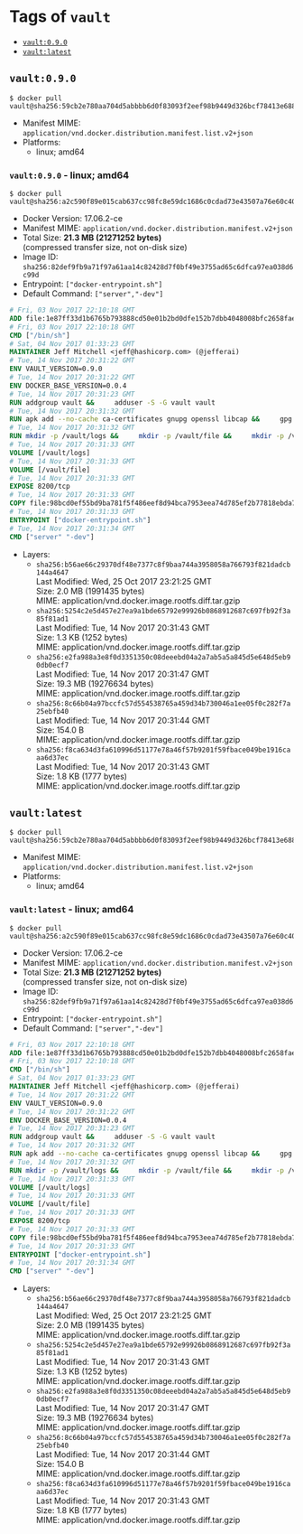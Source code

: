 <!-- THIS FILE IS GENERATED VIA './update-remote.sh' -->

# Tags of `vault`

-	[`vault:0.9.0`](#vault090)
-	[`vault:latest`](#vaultlatest)

## `vault:0.9.0`

```console
$ docker pull vault@sha256:59cb2e780aa704d5abbbb6d0f83093f2eef98b9449d326bcf78413e688e69510
```

-	Manifest MIME: `application/vnd.docker.distribution.manifest.list.v2+json`
-	Platforms:
	-	linux; amd64

### `vault:0.9.0` - linux; amd64

```console
$ docker pull vault@sha256:a2c590f89e015cab637cc98fc8e59dc1686c0cdad73e43507a76e60c40ccbc81
```

-	Docker Version: 17.06.2-ce
-	Manifest MIME: `application/vnd.docker.distribution.manifest.v2+json`
-	Total Size: **21.3 MB (21271252 bytes)**  
	(compressed transfer size, not on-disk size)
-	Image ID: `sha256:82def9fb9a71f97a61aa14c82428d7f0bf49e3755ad65c6dfca97ea038d6c99d`
-	Entrypoint: `["docker-entrypoint.sh"]`
-	Default Command: `["server","-dev"]`

```dockerfile
# Fri, 03 Nov 2017 22:10:18 GMT
ADD file:1e87ff33d1b6765b793888cd50e01b2bd0dfe152b7dbb4048008bfc2658faea7 in / 
# Fri, 03 Nov 2017 22:10:18 GMT
CMD ["/bin/sh"]
# Sat, 04 Nov 2017 01:33:23 GMT
MAINTAINER Jeff Mitchell <jeff@hashicorp.com> (@jefferai)
# Tue, 14 Nov 2017 20:31:22 GMT
ENV VAULT_VERSION=0.9.0
# Tue, 14 Nov 2017 20:31:22 GMT
ENV DOCKER_BASE_VERSION=0.0.4
# Tue, 14 Nov 2017 20:31:23 GMT
RUN addgroup vault &&     adduser -S -G vault vault
# Tue, 14 Nov 2017 20:31:32 GMT
RUN apk add --no-cache ca-certificates gnupg openssl libcap &&     gpg --keyserver pgp.mit.edu --recv-keys 91A6E7F85D05C65630BEF18951852D87348FFC4C &&     mkdir -p /tmp/build &&     cd /tmp/build &&     wget https://releases.hashicorp.com/docker-base/${DOCKER_BASE_VERSION}/docker-base_${DOCKER_BASE_VERSION}_linux_amd64.zip &&     wget https://releases.hashicorp.com/docker-base/${DOCKER_BASE_VERSION}/docker-base_${DOCKER_BASE_VERSION}_SHA256SUMS &&     wget https://releases.hashicorp.com/docker-base/${DOCKER_BASE_VERSION}/docker-base_${DOCKER_BASE_VERSION}_SHA256SUMS.sig &&     gpg --batch --verify docker-base_${DOCKER_BASE_VERSION}_SHA256SUMS.sig docker-base_${DOCKER_BASE_VERSION}_SHA256SUMS &&     grep ${DOCKER_BASE_VERSION}_linux_amd64.zip docker-base_${DOCKER_BASE_VERSION}_SHA256SUMS | sha256sum -c &&     unzip docker-base_${DOCKER_BASE_VERSION}_linux_amd64.zip &&     cp bin/gosu bin/dumb-init /bin &&     wget https://releases.hashicorp.com/vault/${VAULT_VERSION}/vault_${VAULT_VERSION}_linux_amd64.zip &&     wget https://releases.hashicorp.com/vault/${VAULT_VERSION}/vault_${VAULT_VERSION}_SHA256SUMS &&     wget https://releases.hashicorp.com/vault/${VAULT_VERSION}/vault_${VAULT_VERSION}_SHA256SUMS.sig &&     gpg --batch --verify vault_${VAULT_VERSION}_SHA256SUMS.sig vault_${VAULT_VERSION}_SHA256SUMS &&     grep vault_${VAULT_VERSION}_linux_amd64.zip vault_${VAULT_VERSION}_SHA256SUMS | sha256sum -c &&     unzip -d /bin vault_${VAULT_VERSION}_linux_amd64.zip &&     cd /tmp &&     rm -rf /tmp/build &&     apk del gnupg openssl &&     rm -rf /root/.gnupg
# Tue, 14 Nov 2017 20:31:32 GMT
RUN mkdir -p /vault/logs &&     mkdir -p /vault/file &&     mkdir -p /vault/config &&     chown -R vault:vault /vault
# Tue, 14 Nov 2017 20:31:33 GMT
VOLUME [/vault/logs]
# Tue, 14 Nov 2017 20:31:33 GMT
VOLUME [/vault/file]
# Tue, 14 Nov 2017 20:31:33 GMT
EXPOSE 8200/tcp
# Tue, 14 Nov 2017 20:31:33 GMT
COPY file:98bcd0ef55bd9ba781f5f486eef8d94bca7953eea74d785ef2b77818ebda7972 in /usr/local/bin/docker-entrypoint.sh 
# Tue, 14 Nov 2017 20:31:33 GMT
ENTRYPOINT ["docker-entrypoint.sh"]
# Tue, 14 Nov 2017 20:31:34 GMT
CMD ["server" "-dev"]
```

-	Layers:
	-	`sha256:b56ae66c29370df48e7377c8f9baa744a3958058a766793f821dadcb144a4647`  
		Last Modified: Wed, 25 Oct 2017 23:21:25 GMT  
		Size: 2.0 MB (1991435 bytes)  
		MIME: application/vnd.docker.image.rootfs.diff.tar.gzip
	-	`sha256:5254c2e5d457e27ea9a1bde65792e99926b0868912687c697fb92f3a85f81ad1`  
		Last Modified: Tue, 14 Nov 2017 20:31:43 GMT  
		Size: 1.3 KB (1252 bytes)  
		MIME: application/vnd.docker.image.rootfs.diff.tar.gzip
	-	`sha256:e2fa988a3e8f0d3351350c08deeebd04a2a7ab5a5a845d5e648d5eb90db0ecf7`  
		Last Modified: Tue, 14 Nov 2017 20:31:47 GMT  
		Size: 19.3 MB (19276634 bytes)  
		MIME: application/vnd.docker.image.rootfs.diff.tar.gzip
	-	`sha256:8c66b04a97bccfc57d554538765a459d34b730046a1ee05f0c282f7a25ebfb40`  
		Last Modified: Tue, 14 Nov 2017 20:31:44 GMT  
		Size: 154.0 B  
		MIME: application/vnd.docker.image.rootfs.diff.tar.gzip
	-	`sha256:f8ca634d3fa610996d51177e78a46f57b9201f59fbace049be1916caaa6d37ec`  
		Last Modified: Tue, 14 Nov 2017 20:31:43 GMT  
		Size: 1.8 KB (1777 bytes)  
		MIME: application/vnd.docker.image.rootfs.diff.tar.gzip

## `vault:latest`

```console
$ docker pull vault@sha256:59cb2e780aa704d5abbbb6d0f83093f2eef98b9449d326bcf78413e688e69510
```

-	Manifest MIME: `application/vnd.docker.distribution.manifest.list.v2+json`
-	Platforms:
	-	linux; amd64

### `vault:latest` - linux; amd64

```console
$ docker pull vault@sha256:a2c590f89e015cab637cc98fc8e59dc1686c0cdad73e43507a76e60c40ccbc81
```

-	Docker Version: 17.06.2-ce
-	Manifest MIME: `application/vnd.docker.distribution.manifest.v2+json`
-	Total Size: **21.3 MB (21271252 bytes)**  
	(compressed transfer size, not on-disk size)
-	Image ID: `sha256:82def9fb9a71f97a61aa14c82428d7f0bf49e3755ad65c6dfca97ea038d6c99d`
-	Entrypoint: `["docker-entrypoint.sh"]`
-	Default Command: `["server","-dev"]`

```dockerfile
# Fri, 03 Nov 2017 22:10:18 GMT
ADD file:1e87ff33d1b6765b793888cd50e01b2bd0dfe152b7dbb4048008bfc2658faea7 in / 
# Fri, 03 Nov 2017 22:10:18 GMT
CMD ["/bin/sh"]
# Sat, 04 Nov 2017 01:33:23 GMT
MAINTAINER Jeff Mitchell <jeff@hashicorp.com> (@jefferai)
# Tue, 14 Nov 2017 20:31:22 GMT
ENV VAULT_VERSION=0.9.0
# Tue, 14 Nov 2017 20:31:22 GMT
ENV DOCKER_BASE_VERSION=0.0.4
# Tue, 14 Nov 2017 20:31:23 GMT
RUN addgroup vault &&     adduser -S -G vault vault
# Tue, 14 Nov 2017 20:31:32 GMT
RUN apk add --no-cache ca-certificates gnupg openssl libcap &&     gpg --keyserver pgp.mit.edu --recv-keys 91A6E7F85D05C65630BEF18951852D87348FFC4C &&     mkdir -p /tmp/build &&     cd /tmp/build &&     wget https://releases.hashicorp.com/docker-base/${DOCKER_BASE_VERSION}/docker-base_${DOCKER_BASE_VERSION}_linux_amd64.zip &&     wget https://releases.hashicorp.com/docker-base/${DOCKER_BASE_VERSION}/docker-base_${DOCKER_BASE_VERSION}_SHA256SUMS &&     wget https://releases.hashicorp.com/docker-base/${DOCKER_BASE_VERSION}/docker-base_${DOCKER_BASE_VERSION}_SHA256SUMS.sig &&     gpg --batch --verify docker-base_${DOCKER_BASE_VERSION}_SHA256SUMS.sig docker-base_${DOCKER_BASE_VERSION}_SHA256SUMS &&     grep ${DOCKER_BASE_VERSION}_linux_amd64.zip docker-base_${DOCKER_BASE_VERSION}_SHA256SUMS | sha256sum -c &&     unzip docker-base_${DOCKER_BASE_VERSION}_linux_amd64.zip &&     cp bin/gosu bin/dumb-init /bin &&     wget https://releases.hashicorp.com/vault/${VAULT_VERSION}/vault_${VAULT_VERSION}_linux_amd64.zip &&     wget https://releases.hashicorp.com/vault/${VAULT_VERSION}/vault_${VAULT_VERSION}_SHA256SUMS &&     wget https://releases.hashicorp.com/vault/${VAULT_VERSION}/vault_${VAULT_VERSION}_SHA256SUMS.sig &&     gpg --batch --verify vault_${VAULT_VERSION}_SHA256SUMS.sig vault_${VAULT_VERSION}_SHA256SUMS &&     grep vault_${VAULT_VERSION}_linux_amd64.zip vault_${VAULT_VERSION}_SHA256SUMS | sha256sum -c &&     unzip -d /bin vault_${VAULT_VERSION}_linux_amd64.zip &&     cd /tmp &&     rm -rf /tmp/build &&     apk del gnupg openssl &&     rm -rf /root/.gnupg
# Tue, 14 Nov 2017 20:31:32 GMT
RUN mkdir -p /vault/logs &&     mkdir -p /vault/file &&     mkdir -p /vault/config &&     chown -R vault:vault /vault
# Tue, 14 Nov 2017 20:31:33 GMT
VOLUME [/vault/logs]
# Tue, 14 Nov 2017 20:31:33 GMT
VOLUME [/vault/file]
# Tue, 14 Nov 2017 20:31:33 GMT
EXPOSE 8200/tcp
# Tue, 14 Nov 2017 20:31:33 GMT
COPY file:98bcd0ef55bd9ba781f5f486eef8d94bca7953eea74d785ef2b77818ebda7972 in /usr/local/bin/docker-entrypoint.sh 
# Tue, 14 Nov 2017 20:31:33 GMT
ENTRYPOINT ["docker-entrypoint.sh"]
# Tue, 14 Nov 2017 20:31:34 GMT
CMD ["server" "-dev"]
```

-	Layers:
	-	`sha256:b56ae66c29370df48e7377c8f9baa744a3958058a766793f821dadcb144a4647`  
		Last Modified: Wed, 25 Oct 2017 23:21:25 GMT  
		Size: 2.0 MB (1991435 bytes)  
		MIME: application/vnd.docker.image.rootfs.diff.tar.gzip
	-	`sha256:5254c2e5d457e27ea9a1bde65792e99926b0868912687c697fb92f3a85f81ad1`  
		Last Modified: Tue, 14 Nov 2017 20:31:43 GMT  
		Size: 1.3 KB (1252 bytes)  
		MIME: application/vnd.docker.image.rootfs.diff.tar.gzip
	-	`sha256:e2fa988a3e8f0d3351350c08deeebd04a2a7ab5a5a845d5e648d5eb90db0ecf7`  
		Last Modified: Tue, 14 Nov 2017 20:31:47 GMT  
		Size: 19.3 MB (19276634 bytes)  
		MIME: application/vnd.docker.image.rootfs.diff.tar.gzip
	-	`sha256:8c66b04a97bccfc57d554538765a459d34b730046a1ee05f0c282f7a25ebfb40`  
		Last Modified: Tue, 14 Nov 2017 20:31:44 GMT  
		Size: 154.0 B  
		MIME: application/vnd.docker.image.rootfs.diff.tar.gzip
	-	`sha256:f8ca634d3fa610996d51177e78a46f57b9201f59fbace049be1916caaa6d37ec`  
		Last Modified: Tue, 14 Nov 2017 20:31:43 GMT  
		Size: 1.8 KB (1777 bytes)  
		MIME: application/vnd.docker.image.rootfs.diff.tar.gzip
